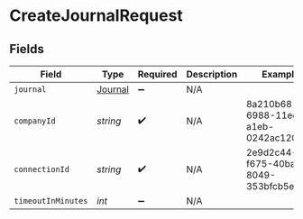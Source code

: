 # CreateJournalRequest


## Fields

| Field                                     | Type                                      | Required                                  | Description                               | Example                                   |
| ----------------------------------------- | ----------------------------------------- | ----------------------------------------- | ----------------------------------------- | ----------------------------------------- |
| `journal`                                 | [Journal](../../models/shared/Journal.md) | :heavy_minus_sign:                        | N/A                                       |                                           |
| `companyId`                               | *string*                                  | :heavy_check_mark:                        | N/A                                       | 8a210b68-6988-11ed-a1eb-0242ac120002      |
| `connectionId`                            | *string*                                  | :heavy_check_mark:                        | N/A                                       | 2e9d2c44-f675-40ba-8049-353bfcb5e171      |
| `timeoutInMinutes`                        | *int*                                     | :heavy_minus_sign:                        | N/A                                       |                                           |
